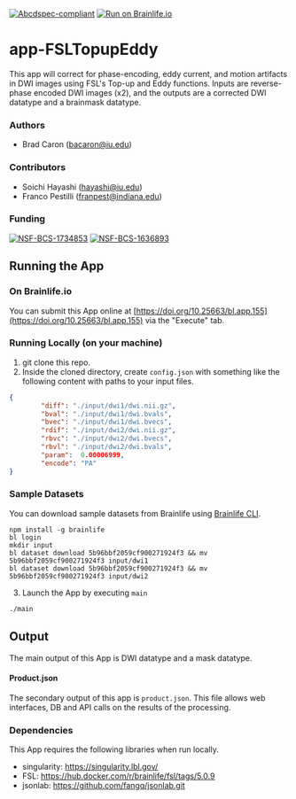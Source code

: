 [![Abcdspec-compliant](https://img.shields.io/badge/ABCD_Spec-v1.1-green.svg)](https://github.com/brain-life/abcd-spec)
[![Run on Brainlife.io](https://img.shields.io/badge/Brainlife-bl.app.155-blue.svg)](https://doi.org/10.25663/bl.app.155)

# app-FSLTopupEddy
This app will correct for phase-encoding, eddy current, and motion artifacts in DWI images using FSL's Top-up and Eddy functions. Inputs are reverse-phase encoded DWI images (x2), and the outputs are a corrected DWI datatype and a brainmask datatype.

### Authors
- Brad Caron (bacaron@iu.edu)

### Contributors
- Soichi Hayashi (hayashi@iu.edu)
- Franco Pestilli (franpest@indiana.edu)

### Funding
[![NSF-BCS-1734853](https://img.shields.io/badge/NSF_BCS-1734853-blue.svg)](https://nsf.gov/awardsearch/showAward?AWD_ID=1734853)
[![NSF-BCS-1636893](https://img.shields.io/badge/NSF_BCS-1636893-blue.svg)](https://nsf.gov/awardsearch/showAward?AWD_ID=1636893)

## Running the App 

### On Brainlife.io

You can submit this App online at [https://doi.org/10.25663/bl.app.155](https://doi.org/10.25663/bl.app.155) via the "Execute" tab.

### Running Locally (on your machine)

1. git clone this repo.
2. Inside the cloned directory, create `config.json` with something like the following content with paths to your input files.

```json
{
        "diff": "./input/dwi1/dwi.nii.gz",
        "bval": "./input/dwi1/dwi.bvals",
        "bvec": "./input/dwi1/dwi.bvecs",
        "rdif": "./input/dwi2/dwi.nii.gz",
        "rbvc": "./input/dwi2/dwi.bvecs",
        "rbvl": "./input/dwi2/dwi.bvals",
        "param":  0.00006999,
        "encode": "PA"
}
```

### Sample Datasets

You can download sample datasets from Brainlife using [Brainlife CLI](https://github.com/brain-life/cli).

```
npm install -g brainlife
bl login
mkdir input
bl dataset download 5b96bbf2059cf900271924f3 && mv 5b96bbf2059cf900271924f3 input/dwi1
bl dataset download 5b96bbf2059cf900271924f3 && mv 5b96bbf2059cf900271924f3 input/dwi2

```


3. Launch the App by executing `main`

```bash
./main
```

## Output

The main output of this App is DWI datatype and a mask datatype.

#### Product.json
The secondary output of this app is `product.json`. This file allows web interfaces, DB and API calls on the results of the processing. 

### Dependencies

This App requires the following libraries when run locally.

  - singularity: https://singularity.lbl.gov/
  - FSL: https://hub.docker.com/r/brainlife/fsl/tags/5.0.9
  - jsonlab: https://github.com/fangq/jsonlab.git
